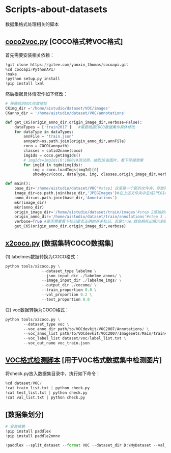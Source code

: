 # Scripts-about-datasets
数据集格式处理相关的脚本

## [coco2voc.py](https://github.com/thomas-yanxin/Scripts-about-datasets/blob/master/coco2voc.py) [COCO格式转VOC格式]
首先需要安装相关依赖：
```python
!git clone https://gitee.com/yanxin_thomas/cocoapi.git
%cd cocoapi/PythonAPI/
!make
!python setup.py install
!pip install lxml
```

然后根据具体情况作如下修改：
```python
# 转换后的VOC存放地址
CKimg_dir ='/home/aistudio/dataset/VOC/images'
CKanno_dir = '/home/aistudio/dataset/VOC/annotations'
```
```python
def get_CK5(origin_anno_dir,origin_image_dir,verbose=False):
    dataTypes = ['train2017']   #需要根据COCO数据集作具体修改
    for dataType in dataTypes:
        annFile = 'train.json'
        annpath=os.path.join(origin_anno_dir,annFile)
        coco = COCO(annpath)
        classes = catid2name(coco)
        imgIds = coco.getImgIds()
        # imgIds=imgIds[0:1000]#测试用，抽取10张图片，看下存储效果
        for imgId in tqdm(imgIds):
            img = coco.loadImgs(imgId)[0]
            showbycv(coco, dataType, img, classes,origin_image_dir,verbose=False)
```
```python
def main():
    base_dir='/home/aistudio/dataset/VOC'#step1 这里是一个新的文件夹，存放转换后的图片和标注
    image_dir=os.path.join(base_dir,'JPEGImages')#在上述文件夹中生成JPEGImages，Annotations两个子文件夹
    anno_dir=os.path.join(base_dir,'Annotations')
    mkr(image_dir)
    mkr(anno_dir)
    origin_image_dir='/home/aistudio/dataset/train/images'#step 2原始的coco的图像存放位置
    origin_anno_dir='/home/aistudio/dataset/train/annotations'#step 3 原始的coco的标注存放位置
    verbose=True #是否需要看下标记是否正确的开关标记，若是true,就会把标记展示到图片上
    get_CK5(origin_anno_dir,origin_image_dir,verbose)
```
  
  

## [x2coco.py](https://github.com/thomas-yanxin/Scripts-about-datasets/blob/master/x2coco.py) [数据集转COCO数据集]
(1) labelmes数据转换为COCO格式：
```python
python tools/x2coco.py \
                --dataset_type labelme \
                --json_input_dir ./labelme_annos/ \
                --image_input_dir ./labelme_imgs/ \
                --output_dir ./cocome/ \
                --train_proportion 0.8 \
                --val_proportion 0.2 \
                --test_proportion 0.0
 ```
(2) voc数据转换为COCO格式：
```python
python tools/x2coco.py \
        --dataset_type voc \
        --voc_anno_dir path/to/VOCdevkit/VOC2007/Annotations/ \
        --voc_anno_list path/to/VOCdevkit/VOC2007/ImageSets/Main/trainval.txt \
        --voc_label_list dataset/voc/label_list.txt \
        --voc_out_name voc_train.json
 ```
  

## [VOC格式检测脚本](https://github.com/thomas-yanxin/Scripts-about-datasets/blob/master/x2coco.py) [用于VOC格式数据集中检测图片]
将check.py放入数据集目录中，执行如下命令：
```python
%cd dataset/VOC/
!cat train_list.txt | python check.py
!cat test_list.txt | python check.py
!cat val_list.txt | python check.py
 ```
## [数据集划分]
```python
# 安装依赖
!pip install paddlex
!pip install paddle2onnx
```

```python
!paddlex --split_dataset --format VOC --dataset_dir D:\MyDataset --val_value 0.2 --test_value 0.1
```
